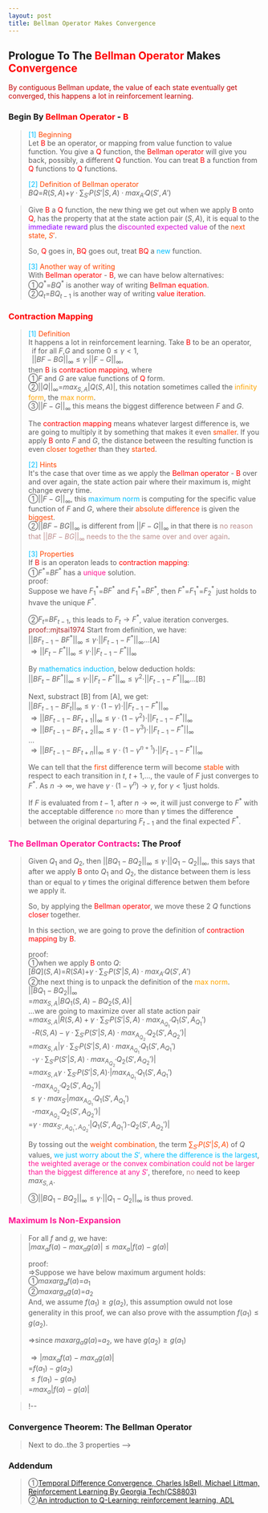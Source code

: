 ```yaml
---
layout: post
title: Bellman Operator Makes Convergence
---
```


## Prologue To The <font color="Red">Bellman Operator</font> Makes <font color="Red">Convergence</font>
<p class="message">
<font color="#C20000">By contiguous Bellman update, the value of each state eventually get converged, this happens a lot in reinforcement learning.</font>
</p>

### Begin By <font color="Red">Bellman Operator</font> - <font color="Red">B</font>
><font color="DeepSkyBlue">[1]</font>
><font color="OrangeRed">Beginning</font>  
>Let <font color="Red">B</font> be an operator, or mapping from value function to value function.  You give a <font color="Red">Q</font> function, the <font color="Red">Bellman operator</font> will give you back, possibly, a different <font color="Red">Q</font> function.  You can treat <font color="Red">B</font> a function from <font color="Red">Q</font> functions to <font color="Red">Q</font> functions.  
>
><font color="DeepSkyBlue">[2]</font>
><font color="OrangeRed">Definition of Bellman operator</font>  
>$BQ$=$R(S,A)$+$\gamma\cdot{\textstyle\sum_{S'}}P(S'\vert S,A)\cdot max_{A'}Q(S',A')$
<!--
not working!!!!
>$[BQ](S,A)$  
>=$R(S,A)$+$\gamma\cdot\sum_{S'}P(S'\vert S,A)\cdot max_{A'}Q(S',A')$...definition  
-->
>
>Give <font color="Red">B</font> a <font color="Red">Q</font> function, the new thing we get out when we apply <font color="Red">B</font> onto <font color="Red">Q</font>, has the property that at the state action pair $(S,A)$, it is equal to the <font color="#9300FF">immediate reward</font> plus the <font color="#D600D6">discounted expected value</font> of the <font color="OrangeRed">next state, $S'$</font>.  
>
>So, <font color="Red">Q</font> goes in, <font color="Red">BQ</font> goes out, treat <font color="Red">BQ</font> a <font color="DeepSkyBlue">new</font> function.  
>
><font color="DeepSkyBlue">[3]</font>
><font color="OrangeRed">Another way of writing</font>  
>With <font color="Red">Bellman operator</font> - <font color="Red">B</font>, we can have below alternatives:  
>&#10112;$Q^{\ast}$=$BQ^{\ast}$ is another way of writing <font color="Red">Bellman equation</font>.  
>&#10113;$Q_{t}$=$BQ_{t-1}$ is another way of writing <font color="Red">value iteration</font>.  

### <font color="Red">Contraction Mapping</font>
><font color="DeepSkyBlue">[1]</font>
><font color="OrangeRed">Definition</font>  
>It happens a lot in reinforcement learning.  Take <font color="Red">B</font> to be an operator,  
>$\;\;$if for all $F$,$G$ and some $0\leq\gamma<1$,   
>$\;\;\vert\vert BF-BG\vert\vert_{\infty}\leq\gamma\cdot \vert\vert F-G\vert\vert_{\infty}$,  
>then <font color="Red">B</font> is <font color="Red">contraction mapping</font>, where  
>&#10112;$F$ and $G$ are value functions of <font color="Red">Q</font> form.  
>&#10113;$\vert\vert Q\vert\vert_{\infty}$=$max_{S,A}\vert Q(S,A)\vert$, this notation sometimes called the <font color="Orange">infinity form</font>, the <font color="Orange">max norm</font>.  
>&#10114;$\vert\vert F-G\vert\vert_{\infty}$ this means the biggest difference between $F$ and $G$.  
>
>The <font color="Red">contraction mapping</font> means whatever largest difference is, we are going to multiply it by something that makes it even <font color="OrangeRed">smaller</font>.  If you apply <font color="Red">B</font> onto $F$ and $G$, the distance between the resulting function is even <font color="OrangeRed">closer together</font> than they <font color="OrangeRed">started</font>.  
>
><font color="DeepSkyBlue">[2]</font>
><font color="OrangeRed">Hints</font>  
>It's the case that over time as we apply the <font color="Red">Bellman operator</font> - <font color="Red">B</font> over and over again, the state action pair where their maximum is, might change every time.  
>&#10112;$\vert\vert F-G\vert\vert_{\infty}$, this <font color="DeepSkyBlue">maximum norm</font> is computing for the specific value function of $F$ and $G$, where their <font color="OrangeRed">absolute difference</font> is given the <font color="OrangeRed">biggest</font>.   
>&#10113;$\vert\vert BF-BG\vert\vert_{\infty}$ is different from $\vert\vert F-G\vert\vert_{\infty}$ in that there is <font color="RosyBrown">no reason that $\vert\vert BF-BG\vert\vert_{\infty}$ needs to the the same over and over again</font>.  
>
><font color="DeepSkyBlue">[3]</font>
><font color="OrangeRed">Properties</font>  
>If <font color="Red">B</font> is an operaton leads to <font color="Red">contraction mapping</font>:  
>&#10112;$F^{\ast}$=$BF^{\ast}$ has a <font color="DeepPink">unique</font> solution.  
>proof:  
>Suppose we have $F_{1}^{\ast}$=$BF^{\ast}$ and $F_{1}^{\ast}$=$BF^{\ast}$, then $F^{\ast}$=$F_{1}^{\ast}$=$F_{2}^{\ast}$ just holds to hvave the unique $F^{\ast}$.  
>
>&#10113;$F_{t}$=$BF_{t-1}$, this leads to $F_{t}\rightarrow F^{\ast}$, value iteration converges.  
><font color="Brown">proof::mjtsai1974</font> 
>Start from definition, we have:  
>$\vert\vert BF_{t-1}-BF^{\ast}\vert\vert_{\infty}\leq\gamma\cdot \vert\vert F_{t-1}-F^{\ast}\vert\vert_{\infty}$...[A]  
>$\Rightarrow \vert\vert F_{t}-F^{\ast}\vert\vert_{\infty}\leq\gamma\cdot \vert\vert F_{t-1}-F^{\ast}\vert\vert_{\infty}$  
>
>By <font color="DeepSkyBlue">mathematics induction</font>, below deduction holds:  
>$\vert\vert BF_{t}-BF^{\ast}\vert\vert_{\infty}\leq\gamma\cdot \vert\vert F_{t}-F^{\ast}\vert\vert_{\infty}\leq\gamma^{2}\cdot \vert\vert F_{t-1}-F^{\ast}\vert\vert_{\infty}$...[B]  
>
>Next, substract [B] from [A], we get:  
>$\vert\vert BF_{t-1}-BF_{t}\vert\vert_{\infty}\leq\gamma\cdot(1-\gamma)\cdot\vert\vert F_{t-1}-F^{\ast}\vert\vert_{\infty}$  
>$\Rightarrow\vert\vert BF_{t-1}-BF_{t+1}\vert\vert_{\infty}\leq\gamma\cdot(1-\gamma^{2})\cdot\vert\vert F_{t-1}-F^{\ast}\vert\vert_{\infty}$  
>$\Rightarrow\vert\vert BF_{t-1}-BF_{t+2}\vert\vert_{\infty}\leq\gamma\cdot(1-\gamma^{3})\cdot\vert\vert F_{t-1}-F^{\ast}\vert\vert_{\infty}$  
>...  
>$\Rightarrow\vert\vert BF_{t-1}-BF_{t+n}\vert\vert_{\infty}\leq\gamma\cdot(1-\gamma^{n+1})\cdot\vert\vert F_{t-1}-F^{\ast}\vert\vert_{\infty}$  
>
>We can tell that the <font color="OrangeRed">first</font> difference term will become <font color="OrangeRed">stable</font> with respect to each transition in $t$, $t+1$,..., the vaule of $F$ just converges to $F^{\ast}$.  As $n\rightarrow\infty$, we have $\gamma\cdot(1-\gamma^{n})\rightarrow \gamma$, for $\gamma<1$just holds.  
>
>If $F$ is evaluated from $t-1$, after $n\rightarrow\infty$, it will just converge to $F^{\ast}$ with the acceptable difference <font color="RosyBrown">no</font> more than $\gamma$ times the difference between the original departuring $F_{t-1}$ and the final expected $F^{\ast}$.  

### <font color="DeepPink">The Bellman Operator Contracts</font>: The Proof
>Given $Q_{1}$ and $Q_{2}$, then $\vert\vert BQ_1-BQ_2\vert\vert_\infty\leq\gamma\cdot\vert\vert Q_1-Q_2\vert\vert_\infty$, this says that after we apply <font color="Red">B</font> onto $Q_{1}$ and $Q_{2}$, the distance between them is less than or equal to $\gamma$ times the original difference betwen them before we apply it.  
>
>So, by applying the <font color="Red">Bellman operator</font>, we move these 2 $Q$ functions <font color="Red">closer</font> together.  
>
>In this section, we are going to prove the definition of <font color="Red">contraction mapping</font> by <font color="Red">B</font>.  
>
>proof:  
>&#10112;when we apply <font color="Red">B</font> onto $Q$:  
>$\lbrack BQ\rbrack(S,A)$=$R(SA)$+$\gamma\cdot\sum_{S'}P(S'\vert S,A)\cdot max_{A'}Q(S',A')$  
>&#10113;the next thing is to unpack the definition of the <font color="Orange">max norm</font>.  
>$\vert\vert BQ_{1}-BQ_{2}\vert\vert_{\infty}$  
>=$max_{S,A}\vert BQ_{1}(S,A)-BQ_{2}(S,A)\vert$  
>...we are going to maximize over all state action pair  
>=$max_{S,A}\vert R(S,A)+\gamma\cdot\sum_{S'}P(S'\vert S,A)\cdot max_{A_{Q_{1}}'}Q_{1}(S',A_{Q_{1}}')$  
>$\;\;$-$R(S,A)-\gamma\cdot\sum_{S'}P(S'\vert S,A)\cdot max_{A_{Q_{2}}'}Q_{2}(S',A_{Q_{2}}')\vert$  
>=$max_{S,A}\vert \gamma\cdot\sum_{S'}P(S'\vert S,A)\cdot max_{A_{Q_{1}}'}Q_{1}(S',A_{Q_{1}}')$  
>$\;\;$-$\gamma\cdot\sum_{S'}P(S'\vert S,A)\cdot max_{A_{Q_{2}}'}Q_{2}(S',A_{Q_{2}}')\vert$  
>=$max_{S,A}\gamma\cdot\sum_{S'}P(S'\vert S,A)\cdot\vert max_{A_{Q_{1}}'}Q_{1}(S',A_{Q_{1}}')$  
>$\;\;$-$max_{A_{Q_{2}}'}Q_{2}(S',A_{Q_{2}}')\vert$  
>$\leq \gamma\cdot max_{S'}\vert max_{A_{Q_{1}}'}Q_{1}(S',A_{Q_{1}}')$  
>$\;\;$-$max_{A_{Q_{2}}'}Q_{2}(S',A_{Q_{2}}')\vert$  
>=$\gamma\cdot max_{S',A_{Q_{1}}',A_{Q_{2}}'}\vert Q_{1}(S',A_{Q_{1}}')$-$Q_{2}(S',A_{Q_{2}}')\vert$  
>
>By tossing out the <font color="OrangeRed">weight combination</font>, the term <font color="OrangeRed">$\sum_{S'}P(S'\vert S,A)$</font> of $Q$ values, <font color="DeepSkyBlue">we just worry about the $S'$, where the difference is the largest</font>, <font color="DeepPink">the weighted average or the convex combination could not be larger than the biggest difference at any $S'$</font>, therefore, <font color="RosyBrown">no</font> need to keep $max_{S,A}$.  
>
>&#10114;$\vert\vert BQ_1-BQ_2\vert\vert_\infty\leq\gamma\cdot\vert\vert Q_1-Q_2\vert\vert_\infty$ is thus proved.  

<!--
>As we can tell that the first difference term $||BF_{t-1}-BF_{t}||\infty$ will become smaller with respect to each transition in $t$, $t+1$,..., the vaule of $F$ just converges to $F^{\ast}$.  
-->

<!--
>If $F_{1}^{\ast}\neq F_{2}^{\ast}$, we could <font color="RosyBrown">not</font> get $||BF-BG||\infty$ smaller or converge, <font color="RosyBrown">no</font> way to get $F_{1}^{\ast}$ and $F_{2}^{\ast}$ closer.  
-->

### <font color="DeepPink">Maximum Is Non-Expansion</font>
>For all $f$ and $g$, we have:  
>$\vert max_{a}f(a)-max_{a}g(a)\vert\leq max_{a}\vert f(a)-g(a)\vert$  
>
>proof:  
>$\Rightarrow$Suppose we have below maximum argument holds:  
>&#10112;$maxarg_{a}f(a)$=$a_{1}$  
>&#10113;$maxarg_{a}g(a)$=$a_{2}$    
>And, we assume $f(a_{1})\geq g(a_{2})$, this assumption owuld not lose generality in this proof, we can also prove with the assumption $f(a_{1})\leq g(a_{2})$.  
>
>$\Rightarrow$since $maxarg_{a}g(a)$=$a_{2}$, we have $g(a_{2})\geq g(a_{1})$  
>
>$\Rightarrow\vert max_{a}f(a)-max_{a}g(a)\vert$  
>=$f(a_{1})-g(a_{2})$  
>$\leq f(a_{1})-g(a_{1})$  
>=$max_{a}\vert f(a)-g(a)\vert$  

>!--
### Convergence Theorem: The Bellman Operator
>Next to do..the 3 properties
-->

<!--
The Q form of Bellman equation is much more useful in the context of reinforcement learning.  
Because we are going to take expectation of $Q(S,A)$=$R(S,A)+\gamma\cdot \sum_{S'}P(S,A,S')\cdot max_{A'}Q(S',A')$ by just using experienced data.  You don't need to access the reward function of the probabilistic transition function to do that.  

$V(S)$=$max_{A}(R(S,A)+\gamma\cdot \sum_{S'}P(S,A,S')\codt V(S'))$
If we try to learn the $V(S)$ values, the only one way to connect current $S$ to next $S'$ must have been done by knowing $R(S,A)$ and $P(S,A,S')$.

So the Q form is very useful in reinforcement learning when we don't know the reward and the probabilistic transition in advance.  

$Q_{T-1}(S,A)$+$\alpha\cdot(R(S,A)+\gamma\cdot \sum_{S'}P(S,A,S')\cdot max_{A'}Q_{T-1}(S',A')-Q_{T-1}(S,A))$  
-->

### Addendum
>&#10112;[Temporal Difference Convergence, Charles IsBell, Michael Littman, Reinforcement Learning By Georgia Tech(CS8803)](https://classroom.udacity.com/courses/ud600/lessons/4436560172/concepts/44332503090923)  
>&#10113;[An introduction to Q-Learning: reinforcement learning, ADL](https://medium.freecodecamp.org/an-introduction-to-q-learning-reinforcement-learning-14ac0b4493cc)  

<!-- Γ -->
<!-- \Omega -->
<!-- \cap intersection -->
<!-- \cup union -->
<!-- \frac{\Gamma(k + n)}{\Gamma(n)} \frac{1}{r^k}  -->
<!-- \mbox{\large$\vert$}\nolimits_0^\infty -->
<!-- \vert_0^\infty -->
<!-- \vert_{0.5}^{\infty} -->
<!-- &prime; ′ -->
<!-- &Prime; ″ -->
<!-- $E\lbrack X\rbrack$ -->
<!-- \overline{X_n} -->
<!-- \underset{Succss}P -->
<!-- \frac{{\overline {X_n}}-\mu}{S/\sqrt n} -->
<!-- \lim_{t\rightarrow\infty} -->
<!-- \int_{0}^{a}\lambda\cdot e^{-\lambda\cdot t}\operatorname dt -->
<!-- \Leftrightarrow -->
<!-- \prod_{v\in V} -->
<!-- \subset -->
<!-- \subseteq -->
<!-- \varnothing -->
<!-- \perp -->
<!-- \overset\triangle= -->
<!-- \left|X\right| -->
<!-- \xrightarrow{r_t} -->
<!-- \left\|?\right\| => ||?||-->
<!-- \left|?\right| => |?|-->
<!-- \lbrack BQ\rbrack => [BQ] -->

<!-- Notes -->
<!-- <font color="OrangeRed">items, verb, to make it the focus, mathematic expression</font> -->
<!-- <font color="Red">KKT</font> -->
<!-- <font color="Red">SMO heuristics</font> -->
<!-- <font color="Red">F</font> distribution -->
<!-- <font color="Red">t</font> distribution -->
<!-- <font color="DeepSkyBlue">suggested item, soft item</font> -->
<!-- <font color="RoyalBlue">old alpha, quiz, example</font> -->
<!-- <font color="Green">new alpha</font> -->

<!-- <font color="#C20000">conclusion, finding</font> -->
<!-- <font color="DeepPink">positive conclusion, finding</font> -->
<!-- <font color="RosyBrown">negative conclusion, finding</font> -->

<!-- <font color="#00ADAD">policy</font> -->
<!-- <font color="#6100A8">full observable</font> -->
<!-- <font color="#FFAC12">partial observable</font> -->
<!-- <font color="#EB00EB">stochastic</font> -->
<!-- <font color="#8400E6">state transition</font> -->
<!-- <font color="#D600D6">discount factor gamma $\gamma$</font> -->
<!-- <font color="#D600D6">$V(S)$</font> -->
<!-- <font color="#9300FF">immediate reward R(S)</font> -->

<!-- ### <font color="RoyalBlue">Example</font>: Illustration By Rainy And Sunny Days In One Week -->
<!-- <font color="RoyalBlue">[Question]</font> -->
<!-- <font color="DeepSkyBlue">[Answer]</font> -->

<!-- 
[1]Given the vehicles pass through a highway toll station is $6$ per minute, what is the probability that no cars within $30$ seconds?
><font color="DeepSkyBlue">[1]</font>
><font color="OrangeRed">Given the vehicles pass through a highway toll station is $6$ per minute, what is the probability that no cars within $30$ seconds?</font>  
-->

<!--
><font color="DeepSkyBlue">[Notes]</font>
><font color="OrangeRed">Why at this moment, the Poisson and exponential probability come out with different result?</font>  
-->

<!-- https://www.medcalc.org/manual/gamma_distribution_functions.php -->
<!-- https://www.statlect.com/probability-distributions/student-t-distribution#hid5 -->
<!-- http://www.wiris.com/editor/demo/en/ -->